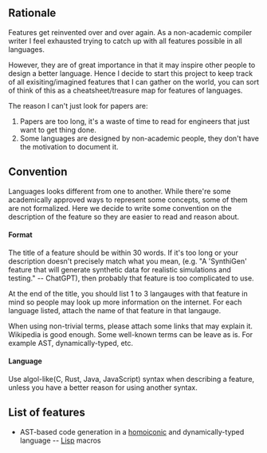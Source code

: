 ## Rationale
Features get reinvented over and over again. As a non-academic compiler writer I feel exhausted trying to catch up with all features possible in all languages.

However, they are of great importance in that it may inspire other people to design a better language. Hence I decide to start this project to keep track of all exisiting/imagined features that I can gather on the world, you can sort of think of this as a cheatsheet/treasure map for features of languages. 

The reason I can't just look for papers are:
1. Papers are too long, it's a waste of time to read for engineers that just want to get thing done.
2. Some languages are designed by non-academic people, they don't have the motivation to document it.

## Convention
Languages looks different from one to another. While there're some academically approved ways to represent some concepts, some of them are not formalized. Here we decide to write some convention on the description of the feature so they are easier to read and reason about.

#### Format
The title of a feature should be within 30 words. If it's too long or your description doesn't precisely match what you mean, (e.g. "A 'SynthiGen' feature that will generate synthetic data for realistic simulations and testing." -- ChatGPT), then probably that feature is too complicated to use. 

At the end of the title, you should list 1 to 3 langauges with that feature in mind so people may look up more information on the internet. For each language listed, attach the name of that feature in that langauge.

When using non-trivial terms, please attach some links that may explain it. Wikipedia is good enough. Some well-known terms can be leave as is. For example AST, dynamically-typed, etc.

#### Language
Use algol-like(C, Rust, Java, JavaScript) syntax when describing a feature, unless you have a better reason for using another syntax.

## List of features

- AST-based code generation in a [homoiconic](https://en.wikipedia.org/wiki/Homoiconicity) and dynamically-typed language -- [Lisp](https://lisp-lang.org/) macros
